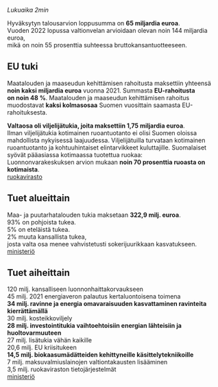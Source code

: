 _Lukuaika 2min_

Hyväksytyn talousarvion loppusumma on __65 miljardia euroa__. </br>
Vuoden 2022 lopussa valtionvelan arvioidaan olevan noin 144 miljardia euroa, </br>
mikä on noin 55 prosenttia suhteessa bruttokansantuotteeseen. </br>

## EU tuki
Maatalouden ja maaseudun kehittämisen rahoitusta maksettiin yhteensä </br>
__noin kaksi miljardia euroa__ vuonna 2021. Summasta __EU-rahoitusta </br>
on noin 48 %__. Maatalouden ja maaseudun kehittämisen rahoitus </br>
muodostavat __kaksi kolmasosaa__ Suomen vuosittain saamasta EU-rahoituksesta. </br>

__Valtaosa oli viljelijätukia, joita maksettiin 1,75 miljardia euroa__. </br>
Ilman viljelijätukia kotimainen ruoantuotanto ei olisi Suomen oloissa </br>
mahdollista nykyisessä laajuudessa. Viljelijätuilla turvataan kotimainen </br>
ruoantuotanto ja kohtuuhintaiset elintarvikkeet kuluttajille. Suomalaiset </br>
syövät pääasiassa kotimaassa tuotettua ruokaa: </br>
Luonnonvarakeskuksen arvion mukaan __noin 70 prosenttia ruoasta on kotimaista__. </br>
[ruokavirasto](https://www.ruokavirasto.fi/tietoa-meista/uutiset/tuet-varmistavat-kotimaisen-ruoan-riittavyyden-ja-kehittavat-maaseudun-palveluita/)

## Tuet alueittain
Maa- ja puutarhatalouden tukia maksetaan __322,9 milj. euroa__. </br>
93% on pohjoista tukea. </br>
5% on eteläistä tukea. </br>
2% muuta kansallista tukea, </br>
josta valta osa menee vahvistetusti sokerijuurikkaan kasvatukseen. </br>
[ministeriö](https://valtioneuvosto.fi/-//1410837/hallitus-vahvisti-vuoden-2022-keskeiset-kansalliset-maataloustuet)

## Tuet aiheittain
120 milj. kansalliseen luonnonhaittakorvaukseen </br>
45 milj. 2021 energiaveron palautus kertaluontoisena toimena </br>
__34 milj. ravinne ja energia omavaraisuuden kasvattaminen ravinteita kierrättämällä__ </br>
30 milj. kosteikkoviljely </br>
__28 milj. investointitukia vaihtoehtoisiin energian lähteisiin ja huoltovarmuuteen__ </br>
27 milj. lisätukia vähän kaikille </br>
20,6 milj. EU kriisitukeen </br>
__14,5 milj. biokaasumädätteiden kehittyneille käsittelytekniikoille__ </br>
7 milj. maksuvalmiuslainojen valtiontakausten lisääminen </br>
3,5 milj. ruokaviraston tietojärjestelmät </br>
[ministeriö](https://mmm.fi/-/varautumisen-ministerityoryhma-paatti-toimista-maatalouden-huoltovarmuuden-turvaamiseksi)
